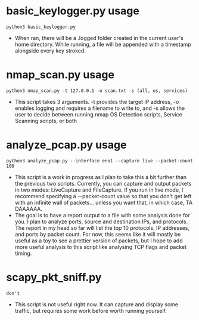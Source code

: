 # basic_keylogger.py usage
```
python3 basic_keylogger.py
```
 - When ran, there will be a .logged folder created in the current user's home directory. While running, a file will be appended with a timestamp alongside every key stroked.


# nmap_scan.py usage
```
python3 nmap_scan.py -t 127.0.0.1 -o scan.txt -s (all, os, services)
```
 - This script takes 3 arguments. -t provides the target IP address, -o enables logging and requires a filename to write to, and -s allows the user to decide between running nmap OS Detection scripts, Service Scanning scripts, or both 


# analyze_pcap.py usage
```
python3 analyze_pcap.py --interface eno1 --capture live --packet-count 100
```
 - This script is a work in progress as I plan to take this a bit further than the previous two scripts. Currently, you can capture and output packets in two modes: LiveCapture and FileCapture. If you run in live mode, I recommend specifying a --packet-count value so that you don't get left with an infinite wall of packets... unless you want that, in which case, TA DAAAAAA. 
 - The goal is to have a report output to a file with some analysis done for you. I plan to analyze ports, source and destination IPs, and protocols. The report in my head so far will list the top 10 protocols, IP addresses, and ports by packet count. For now, this seems like it will mostly be useful as a toy to see a prettier version of packets, but I hope to add more useful analysis to this script like analysing TCP flags and packet timing. 

 # scapy_pkt_sniff.py
 ```
 don't
 ```
 - This script is not useful right now. It can capture and display some traffic, but requires some work before worth running yourself. 